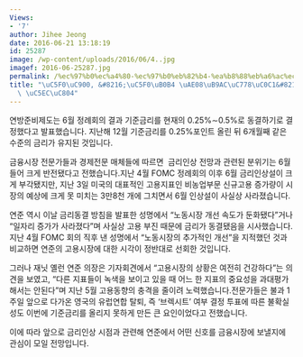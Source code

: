 ```yaml
---
Views:
- '7'
author: Jihee Jeong
date: 2016-06-21 13:18:19
id: 25287
image: /wp-content/uploads/2016/06/4..jpg
imagef: 2016-06-25287.jpg
permalink: /%ec%97%b0%ec%a4%80-%ec%97%b0%eb%82%b4-%ea%b8%88%eb%a6%ac%ec%9d%b8%ec%83%81-%ec%9d%98%ec%a7%80-%ec%97%ac%ec%a0%84/
title: "\uC5F0\uC900, &#8216;\uC5F0\uB0B4 \uAE08\uB9AC\uC778\uC0C1&#8217; \uC758\uC9C0\
  \ \uC5EC\uC804"
---
```


연방준비제도는 6월 정례회의 결과 기준금리를 현재의 0.25%∼0.5%로 동결하기로 결정했다고 발표했습니다. 지난해 12월 기준금리를 0.25%포인트 올린 뒤 6개월째 같은 수준의 금리가 유지된 것입니다.

금융시장 전문가들과 경제전문 매체들에 따르면  금리인상 전망과 관련된 분위기는 6월 들어 크게 반전됐다고 전했습니다.지난 4월 FOMC 정례회의 이후 6월 금리인상설이 크게 부각됐지만, 지난 3일 미국의 대표적인 고용지표인 비농업부문 신규고용 증가량이 시장의 예상에 크게 못 미치는 3만8천 개에 그치면서 6월 인상설이 사실상 사라졌습니다.

연준 역시 이날 금리동결 방침을 발표한 성명에서 &#8220;노동시장 개선 속도가 둔화됐다&#8221;거나 &#8220;일자리 증가가 사라졌다&#8221;며 사실상 고용 부진 때문에 금리가 동결됐음을 시사했습니다.지난 4월 FOMC 회의 직후 낸 성명에서 &#8220;노동시장의 추가적인 개선&#8221;을 지적했던 것과 비교하면 연준의 고용시장에 대한 시각이 정반대로 선회한 것입니다.

그러나 재닛 옐런 연준 의장은 기자회견에서 &#8220;고용시장의 상황은 여전히 건강하다&#8221;는 의견을 보였고, &#8220;다른 지표들이 녹색을 보이고 있을 때 어느 한 지표의 중요성을 과대평가해서는 안된다&#8221;며 지난 5월 고용동향의 충격을 줄이려 노력했습니다.전문가들은 불과 1주일 앞으로 다가온 영국의 유럽연합 탈퇴, 즉 &#8216;브렉시트&#8217; 여부 결정 투표에 따른 불확실성도 이번에 기준금리를 올리지 못하게 만든 큰 요인이었다고 전했습니다.

이에 따라 앞으로 금리인상 시점과 관련해 연준에서 어떤 신호를 금융시장에 보낼지에 관심이 모일 전망입니다.